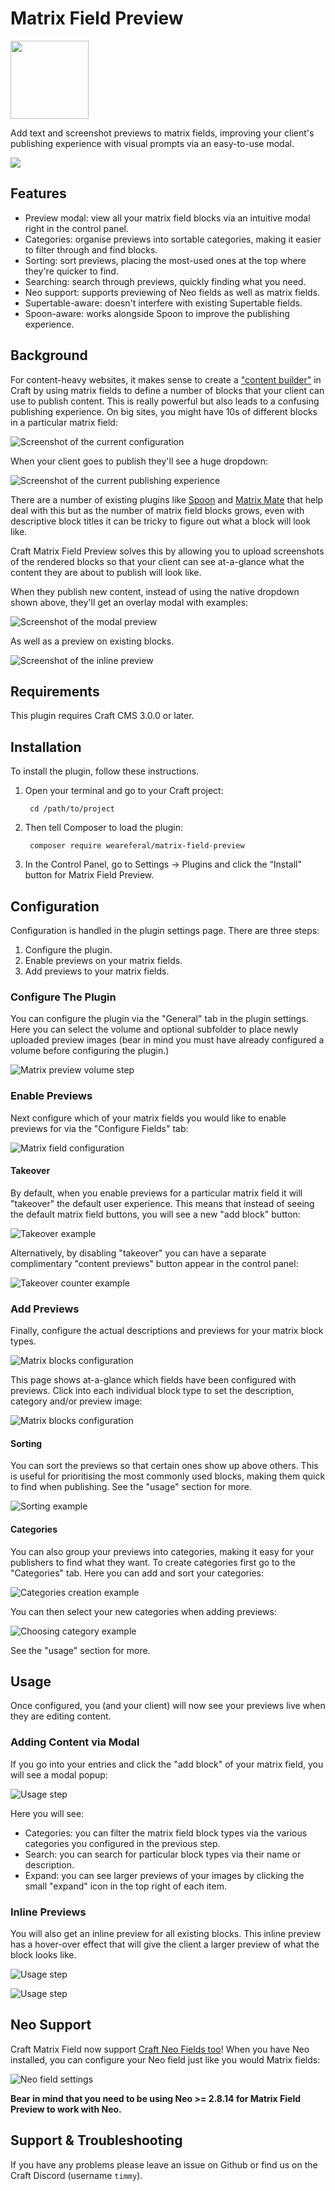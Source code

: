 # Matrix Field Preview

<img src="src/icon.svg" width="125px">

Add text and screenshot previews to matrix fields, improving your client's publishing experience with visual prompts via an easy-to-use modal.

![](https://files.weareferal.com/CleanShot-2022-06-07-at-15.23.30-PqXns5.gif)

## Features

- Preview modal: view all your matrix field blocks via an intuitive modal right in the control panel.
- Categories: organise previews into sortable categories, making it easier to filter through and find blocks.
- Sorting: sort previews, placing the most-used ones at the top where they're quicker to find.
- Searching: search through previews, quickly finding what you need.
- Neo support: supports previewing of Neo fields as well as matrix fields.
- Supertable-aware: doesn't interfere with existing Supertable fields. 
- Spoon-aware: works alongside Spoon to improve the publishing experience.

## Background

For content-heavy websites, it makes sense to create a ["content builder"](https://nystudio107.com/blog/creating-a-content-builder-in-craft-cms) in Craft by using matrix fields to define a number of blocks that your client can use to publish content. This is really powerful but also leads to a confusing publishing experience. On big sites, you might have 10s of different blocks in a particular matrix field:

![Screenshot of the current configuration](resources/img/screenshot-1.jpg)

When your client goes to publish they'll see a huge dropdown:

![Screenshot of the current publishing experience](resources/img/screenshot-2.jpg)

There are a number of existing plugins like [Spoon](https://plugins.craftcms.com/spoon) and [Matrix Mate](https://plugins.craftcms.com/matrixmate) that help deal with this but as the number of matrix field blocks grows, even with descriptive block titles it can be tricky to figure out what a block will look like.

Craft Matrix Field Preview solves this by allowing you to upload screenshots of the rendered blocks so that your client can see at-a-glance what the content they are about to publish will look like.

When they publish new content, instead of using the native dropdown shown above, they'll get an overlay modal with examples:

![Screenshot of the modal preview](resources/img/screenshot-16.jpg)

As well as a preview on existing blocks.

![Screenshot of the inline preview](resources/img/screenshot-6.png)

## Requirements

This plugin requires Craft CMS 3.0.0 or later.

## Installation

To install the plugin, follow these instructions.

1. Open your terminal and go to your Craft project:

        cd /path/to/project

2. Then tell Composer to load the plugin:

        composer require weareferal/matrix-field-preview

3. In the Control Panel, go to Settings → Plugins and click the “Install” button for Matrix Field Preview.

## Configuration

Configuration is handled in the plugin settings page. There are three steps:

1. Configure the plugin.
2. Enable previews on your matrix fields.
3. Add previews to your matrix fields.

### Configure The Plugin

You can configure the plugin via the "General" tab in the plugin settings. Here you can select the volume and optional subfolder to place newly uploaded preview images (bear in mind you must have already configured a volume before configuring the plugin.)

![Matrix preview volume step](resources/img/screenshot-3.png)

### Enable Previews

Next configure which of your matrix fields you would like to enable previews for via the "Configure Fields" tab:

![Matrix field configuration](resources/img/screenshot-4.png)

#### Takeover

By default, when you enable previews for a particular matrix field it will "takeover" the default user experience. This means that instead of seeing the default matrix field buttons, you will see a new "add block" button:

![Takeover example](resources/img/screenshot-9.png)

Alternatively, by disabling "takeover" you can have a separate complimentary "content previews" button appear in the control panel:

![Takeover counter example](resources/img/screenshot-10.png)

### Add Previews

Finally, configure the actual descriptions and previews for your matrix block types. 

![Matrix blocks configuration](resources/img/screenshot-5.png)

This page shows at-a-glance which fields have been configured with previews. Click into each individual block type to set the description, category and/or preview image:

![Matrix blocks configuration](resources/img/screenshot-12.png)

#### Sorting

You can sort the previews so that certain ones show up above others. This is useful for prioritising the most commonly used blocks, making them quick to find when publishing. See the "usage" section for more.

![Sorting example](resources/img/screenshot-13.png)

#### Categories

You can also group your previews into categories, making it easy for your publishers to find what they want. To create categories first go to the "Categories" tab. Here you can add and sort your categories:

![Categories creation example](resources/img/screenshot-14.png)

You can then select your new categories when adding previews:

![Choosing category example](resources/img/screenshot-15.png)

See the "usage" section for more.

## Usage

Once configured, you (and your client) will now see your previews live when they are editing content.

### Adding Content via Modal

If you go into your entries and click the "add block" of your matrix field, you will see a modal popup:

![Usage step](resources/img/screenshot-16.jpg)

Here you will see:

- Categories: you can filter the matrix field block types via the various categories you configured in the previous step.
- Search: you can search for particular block types via their name or description.
- Expand: you can see larger previews of your images by clicking the small "expand" icon in the top right of each item.

### Inline Previews

You will also get an inline preview for all existing blocks. This inline preview has a hover-over effect that will give the client a larger preview of what the block looks like.

![Usage step](resources/img/screenshot-6.png)

![Usage step](resources/img/screenshot-7.png)

## Neo Support

Craft Matrix Field now support [Craft Neo Fields too](https://github.com/spicywebau/craft-neo)! When you have Neo installed, you can configure your Neo field just like you would Matrix fields:

![Neo field settings](resources/img/screenshot-11.png)

**Bear in mind that you need to be using Neo >= 2.8.14 for Matrix Field Preview to work with Neo.**

## Support & Troubleshooting

If you have any problems please leave an issue on Github or find us on the Craft Discord (username `timmy`).
